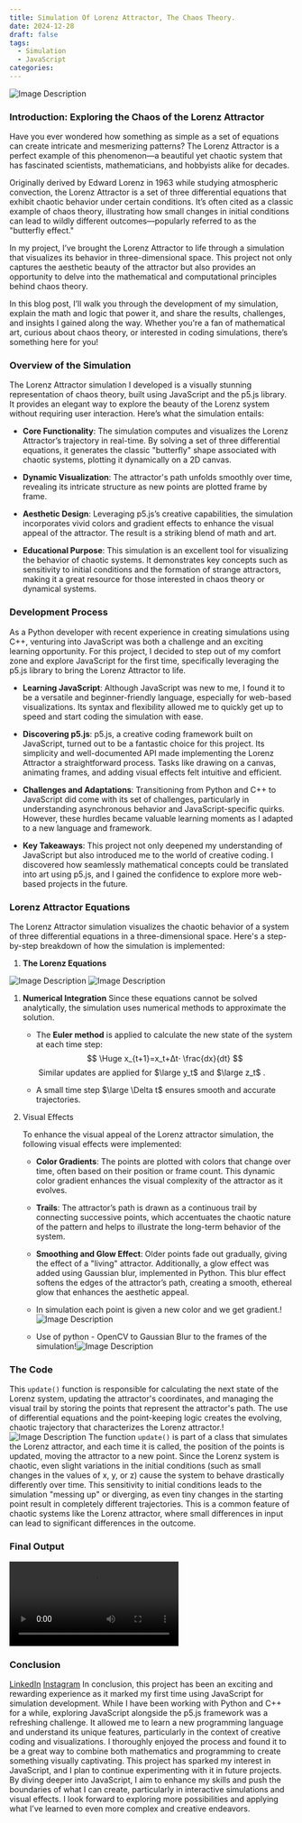 ```yaml
---
title: Simulation Of Lorenz Attractor, The Chaos Theory.
date: 2024-12-28
draft: false
tags:
  - Simulation
  - JavaScript
categories:
---
```

![Image Description](Thumbnail.png)
### **Introduction: Exploring the Chaos of the Lorenz Attractor**
Have you ever wondered how something as simple as a set of equations can create intricate and mesmerizing patterns? The Lorenz Attractor is a perfect example of this phenomenon—a beautiful yet chaotic system that has fascinated scientists, mathematicians, and hobbyists alike for decades.

Originally derived by Edward Lorenz in 1963 while studying atmospheric convection, the Lorenz Attractor is a set of three differential equations that exhibit chaotic behavior under certain conditions. It’s often cited as a classic example of chaos theory, illustrating how small changes in initial conditions can lead to wildly different outcomes—popularly referred to as the "butterfly effect."

In my project, I’ve brought the Lorenz Attractor to life through a simulation that visualizes its behavior in three-dimensional space. This project not only captures the aesthetic beauty of the attractor but also provides an opportunity to delve into the mathematical and computational principles behind chaos theory.

In this blog post, I’ll walk you through the development of my simulation, explain the math and logic that power it, and share the results, challenges, and insights I gained along the way. Whether you're a fan of mathematical art, curious about chaos theory, or interested in coding simulations, there’s something here for you!

### **Overview of the Simulation**

The Lorenz Attractor simulation I developed is a visually stunning representation of chaos theory, built using JavaScript and the p5.js library. It provides an elegant way to explore the beauty of the Lorenz system without requiring user interaction. Here’s what the simulation entails:

- **Core Functionality**: The simulation computes and visualizes the Lorenz Attractor’s trajectory in real-time. By solving a set of three differential equations, it generates the classic "butterfly" shape associated with chaotic systems, plotting it dynamically on a 2D canvas.
    
- **Dynamic Visualization**: The attractor's path unfolds smoothly over time, revealing its intricate structure as new points are plotted frame by frame.
    
- **Aesthetic Design**: Leveraging p5.js’s creative capabilities, the simulation incorporates vivid colors and gradient effects to enhance the visual appeal of the attractor. The result is a striking blend of math and art.
    
- **Educational Purpose**: This simulation is an excellent tool for visualizing the behavior of chaotic systems. It demonstrates key concepts such as sensitivity to initial conditions and the formation of strange attractors, making it a great resource for those interested in chaos theory or dynamical systems.

### **Development Process**

As a Python developer with recent experience in creating simulations using C++, venturing into JavaScript was both a challenge and an exciting learning opportunity. For this project, I decided to step out of my comfort zone and explore JavaScript for the first time, specifically leveraging the p5.js library to bring the Lorenz Attractor to life.

- **Learning JavaScript**: Although JavaScript was new to me, I found it to be a versatile and beginner-friendly language, especially for web-based visualizations. Its syntax and flexibility allowed me to quickly get up to speed and start coding the simulation with ease.
    
- **Discovering p5.js**: p5.js, a creative coding framework built on JavaScript, turned out to be a fantastic choice for this project. Its simplicity and well-documented API made implementing the Lorenz Attractor a straightforward process. Tasks like drawing on a canvas, animating frames, and adding visual effects felt intuitive and efficient.
    
- **Challenges and Adaptations**: Transitioning from Python and C++ to JavaScript did come with its set of challenges, particularly in understanding asynchronous behavior and JavaScript-specific quirks. However, these hurdles became valuable learning moments as I adapted to a new language and framework.
    
- **Key Takeaways**: This project not only deepened my understanding of JavaScript but also introduced me to the world of creative coding. I discovered how seamlessly mathematical concepts could be translated into art using p5.js, and I gained the confidence to explore more web-based projects in the future.

### **Lorenz Attractor Equations**

The Lorenz Attractor simulation visualizes the chaotic behavior of a system of three differential equations in a three-dimensional space. Here's a step-by-step breakdown of how the simulation is implemented:
1. **The Lorenz Equations**

![Image Description](equation.png)
![Image Description](var.png)


1. **Numerical Integration**
	Since these equations cannot be solved analytically, the simulation uses numerical methods to approximate the solution.
	- The **Euler method** is applied to calculate the new state of the system at each time step: $$ \Huge x_{t+1}=x_t+Δt⋅ \frac{dx}{dt} $$​ 
	Similar updates are applied for $\large y_t$​ and $\large z_t​$ .
	
	- A small time step $\large \Delta t$ ensures smooth and accurate trajectories.
2. Visual Effects

	To enhance the visual appeal of the Lorenz attractor simulation, the following visual effects were implemented:
	
	- **Color Gradients**: The points are plotted with colors that change over time, often based on their position or frame count. This dynamic color gradient enhances the visual complexity of the attractor as it evolves.
	    
	- **Trails**: The attractor’s path is drawn as a continuous trail by connecting successive points, which accentuates the chaotic nature of the pattern and helps to illustrate the long-term behavior of the system.
	    
	- **Smoothing and Glow Effect**: Older points fade out gradually, giving the effect of a "living" attractor. Additionally, a glow effect was added using Gaussian blur, implemented in Python. This blur effect softens the edges of the attractor’s path, creating a smooth, ethereal glow that enhances the aesthetic appeal.
	
	- In simulation each point is given a new color and we get gradient.!![Image Description](code1.png)
	
	- Use of python - OpenCV to Gaussian Blur to the frames of the simulation!![Image Description](code.png)

### **The Code**
This `update()` function is responsible for calculating the next state of the Lorenz system, updating the attractor's coordinates, and managing the visual trail by storing the points that represent the attractor's path. The use of differential equations and the point-keeping logic creates the evolving, chaotic trajectory that characterizes the Lorenz attractor.!![Image Description](code2.png)
The function `update()` is part of a class that simulates the Lorenz attractor, and each time it is called, the position of the points is updated, moving the attractor to a new point. Since the Lorenz system is chaotic, even slight variations in the initial conditions (such as small changes in the values of x, y, or z) cause the system to behave drastically differently over time. This sensitivity to initial conditions leads to the simulation "messing up" or diverging, as even tiny changes in the starting point result in completely different trajectories. This is a common feature of chaotic systems like the Lorenz attractor, where small differences in input can lead to significant differences in the outcome.

### **Final Output**
![Image Description](lorenz.mp4)

### **Conclusion**
[LinkedIn](https://www.linkedin.com/posts/tarun-kumar-s-676a74267_programming-coding-softwareengineering-activity-7278391830298181634-pLnV?utm_source=share&utm_medium=member_desktop) [Instagram](https://www.instagram.com/reel/DEFUrMWB5Of/?utm_source=ig_web_copy_link) 
In conclusion, this project has been an exciting and rewarding experience as it marked my first time using JavaScript for simulation development. While I have been working with Python and C++ for a while, exploring JavaScript alongside the p5.js framework was a refreshing challenge. It allowed me to learn a new programming language and understand its unique features, particularly in the context of creative coding and visualizations. I thoroughly enjoyed the process and found it to be a great way to combine both mathematics and programming to create something visually captivating. This project has sparked my interest in JavaScript, and I plan to continue experimenting with it in future projects. By diving deeper into JavaScript, I aim to enhance my skills and push the boundaries of what I can create, particularly in interactive simulations and visual effects. I look forward to exploring more possibilities and applying what I’ve learned to even more complex and creative endeavors.
